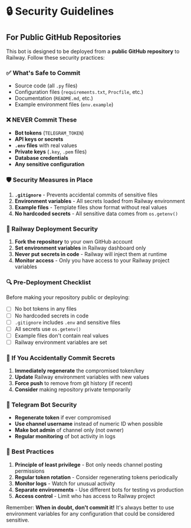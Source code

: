 # 🔒 Security Guidelines

## For Public GitHub Repositories

This bot is designed to be deployed from a **public GitHub repository** to Railway. Follow these security practices:

### ✅ What's Safe to Commit

- Source code (all `.py` files)
- Configuration files (`requirements.txt`, `Procfile`, etc.)
- Documentation (`README.md`, etc.)
- Example environment files (`env.example`)

### ❌ NEVER Commit These

- **Bot tokens** (`TELEGRAM_TOKEN`)
- **API keys or secrets**
- **`.env` files** with real values
- **Private keys** (`.key`, `.pem` files)
- **Database credentials**
- **Any sensitive configuration**

### 🛡️ Security Measures in Place

1. **`.gitignore`** - Prevents accidental commits of sensitive files
2. **Environment variables** - All secrets loaded from Railway environment
3. **Example files** - Template files show format without real values
4. **No hardcoded secrets** - All sensitive data comes from `os.getenv()`

### 🚀 Railway Deployment Security

1. **Fork the repository** to your own GitHub account
2. **Set environment variables** in Railway dashboard only
3. **Never put secrets in code** - Railway will inject them at runtime
4. **Monitor access** - Only you have access to your Railway project variables

### 🔍 Pre-Deployment Checklist

Before making your repository public or deploying:

- [ ] No bot tokens in any files
- [ ] No hardcoded secrets in code
- [ ] `.gitignore` includes `.env` and sensitive files
- [ ] All secrets use `os.getenv()` 
- [ ] Example files don't contain real values
- [ ] Railway environment variables are set

### 🚨 If You Accidentally Commit Secrets

1. **Immediately regenerate** the compromised token/key
2. **Update** Railway environment variables with new values
3. **Force push** to remove from git history (if recent)
4. **Consider** making repository private temporarily

### 📱 Telegram Bot Security

- **Regenerate token** if ever compromised
- **Use channel username** instead of numeric ID when possible
- **Make bot admin** of channel only (not owner)
- **Regular monitoring** of bot activity in logs

### 🔐 Best Practices

1. **Principle of least privilege** - Bot only needs channel posting permissions
2. **Regular token rotation** - Consider regenerating tokens periodically  
3. **Monitor logs** - Watch for unusual activity
4. **Separate environments** - Use different bots for testing vs production
5. **Access control** - Limit who has access to Railway project

Remember: **When in doubt, don't commit it!** It's always better to use environment variables for any configuration that could be considered sensitive.
